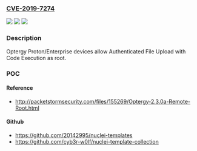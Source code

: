 ### [CVE-2019-7274](https://cve.mitre.org/cgi-bin/cvename.cgi?name=CVE-2019-7274)
![](https://img.shields.io/static/v1?label=Product&message=n%2Fa&color=blue)
![](https://img.shields.io/static/v1?label=Version&message=n%2Fa&color=blue)
![](https://img.shields.io/static/v1?label=Vulnerability&message=n%2Fa&color=brighgreen)

### Description

Optergy Proton/Enterprise devices allow Authenticated File Upload with Code Execution as root.

### POC

#### Reference
- http://packetstormsecurity.com/files/155269/Optergy-2.3.0a-Remote-Root.html

#### Github
- https://github.com/20142995/nuclei-templates
- https://github.com/cyb3r-w0lf/nuclei-template-collection

